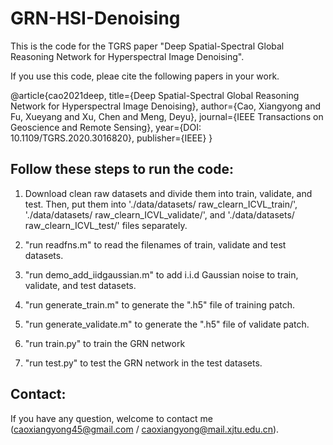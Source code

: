 # GRN-HSI-Denoising

This is the code for the TGRS paper "Deep Spatial-Spectral Global Reasoning Network for Hyperspectral Image Denoising".

If you use this code, pleae cite the following papers in your work.

@article{cao2021deep,
	title={Deep Spatial-Spectral Global Reasoning Network for Hyperspectral Image Denoising},
	author={Cao, Xiangyong and Fu, Xueyang and Xu, Chen and Meng, Deyu},
	journal={IEEE Transactions on Geoscience and Remote Sensing},
	year={DOI: 10.1109/TGRS.2020.3016820},
	publisher={IEEE}
}

## Follow these steps to run the code:

1. Download clean raw datasets and divide them into train, validate, and test. Then, put them into './data/datasets/ raw_clearn_ICVL_train/',
'./data/datasets/ raw_clearn_ICVL_validate/', and './data/datasets/ raw_clearn_ICVL_test/' files separately. 

2. "run readfns.m" to read the filenames of train, validate and test datasets.

3. "run demo_add_iidgaussian.m" to add i.i.d Gaussian noise to train, validate, and test datasets.

4. "run generate_train.m" to generate the ".h5" file of training patch.

5. "run generate_validate.m" to generate the ".h5" file of validate patch.

6. "run train.py" to train the GRN network

7. "run test.py" to test the GRN network in the test datasets.

## Contact:
 If you have any question, welcome to contact me (caoxiangyong45@gmail.com  /  caoxiangyong@mail.xjtu.edu.cn).
